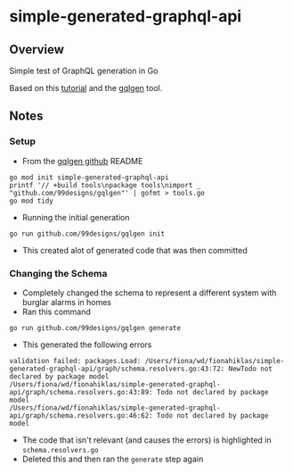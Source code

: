 # simple-generated-graphql-api

## Overview

Simple test of GraphQL generation in Go

Based on this [tutorial](https://www.howtographql.com/graphql-go/1-getting-started/) and the [gqlgen](https://github.com/99designs/gqlgen) tool.


## Notes

### Setup

* From the [gqlgen github](https://github.com/99designs/gqlgen) README

```
go mod init simple-generated-graphql-api
printf '// +build tools\npackage tools\nimport _ "github.com/99designs/gqlgen"' | gofmt > tools.go
go mod tidy
```

* Running the initial generation

```
go run github.com/99designs/gqlgen init
```

* This created alot of generated code that was then committed

### Changing the Schema

* Completely changed the schema to represent a different system with burglar alarms in homes
* Ran this command

```
go run github.com/99designs/gqlgen generate
```

* This generated the following errors

```
validation failed: packages.Load: /Users/fiona/wd/fionahiklas/simple-generated-graphql-api/graph/schema.resolvers.go:43:72: NewTodo not declared by package model
/Users/fiona/wd/fionahiklas/simple-generated-graphql-api/graph/schema.resolvers.go:43:89: Todo not declared by package model
/Users/fiona/wd/fionahiklas/simple-generated-graphql-api/graph/schema.resolvers.go:46:62: Todo not declared by package model
```

* The code that isn't relevant (and causes the errors) is highlighted in `schema.resolvers.go`
* Deleted this and then ran the `generate` step again 
